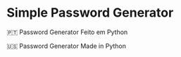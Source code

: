 <h1>Simple Password Generator</h1>

<p>🇵🇹 Password Generator Feito em Python</p>
<p>🇺🇸 Password Generator Made in Python</p>
